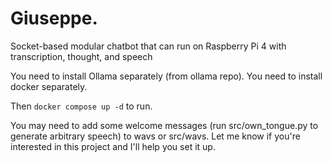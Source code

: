 # Giuseppe.

Socket-based modular chatbot that can run on Raspberry Pi 4 with transcription, thought, and speech

You need to install Ollama separately (from ollama repo).
You need to install docker separately.

Then `docker compose up -d` to run.

You may need to add some welcome messages (run src/own_tongue.py to generate arbitrary speech) to wavs or src/wavs. Let me know if you're interested in this project and I'll help you set it up.



